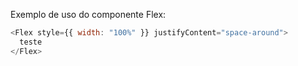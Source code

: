 Exemplo de uso do componente Flex:

```js
<Flex style={{ width: "100%" }} justifyContent="space-around">
  teste
</Flex>
```
